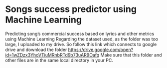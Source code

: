 # Songs success predictor using Machine Learning
Predicting song’s commercial success based on lyrics and other metrics using Machine Learning
Regarding the dataset used, as the folder was too large, I uploaded to my drive. So follow this link which connects to google drive and download the folder
https://drive.google.com/open?id=1wZDzx3YhoVTiuMRnbRTd9b73uAR9Oafq
Make sure that this folder and other files are in the same local directory in your PC.
